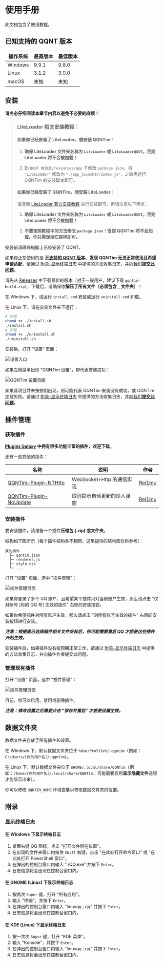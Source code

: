 # 使用手册

此文档包含了使用教程。

## 已知支持的 QQNT 版本

| 操作系统 | 最高版本 | 最低版本 |
| -------- | -------- | -------- |
| Windows  | 9.9.1    | 9.8.0    |
| Linux    | 3.1.2    | 3.0.0    |
| macOS    | 未知     | 未知     |

## 安装

**请务必仔细阅读本章节内容以避免不必要的麻烦！**

> ### LiteLoader 相关安装教程：
>
> #### 如果你已经安装了 LiteLoader，想安装 QQNTim：
>
> 1. **确保 LiteLoader 文件夹名称为 `LiteLoader` 或 `LiteLoaderQQNT`。否则 LiteLoader 将不会被加载！**
>
> 2. 到 `QQNT 根目录/resources/app` 下修改 `package.json`，将 `"LiteLoader"` 修改为 `"./app_launcher/index.js"`，之后再运行 QQNTim 的安装脚本即可。
>
> #### 如果你已经安装了 QQNTim，想安装 LiteLoader：
>
> 请遵循 [LiteLoader 官方安装教程](https://github.com/mo-jinran/LiteLoaderQQNT/blob/main/README.md#安装方法) 进行安装即可，但请注意以下两点：
>
> 1. **确保 LiteLoader 文件夹名称为 `LiteLoader` 或 `LiteLoaderQQNT`。否则 LiteLoader 将不会被加载！**
>
> 2. **不要按照教程中的方法修改 `package.json`！否则 QQNTim 将不会加载。你只需保持它原样即可。**

安装前请确保电脑上已经安装了 QQNT。

如果你正在使用的是 **[不支持的 QQNT 版本](#已知支持的-qqnt-版本)、发现 QQNTim 无法正常使用且希望申请适配**，请通过 [附录-显示终端日志](#显示终端日志) 中提供的方法收集日志，并[向我们**提交此问题**](https://github.com/Flysoft-Studio/QQNTim/issues)。

请先从 [Releases](https://github.com/Flysoft-Studio/QQNTim/releases) 中下载最新的版本（对于一般用户，建议下载 `qqntim-build.zip`），下载后，请确保你**解压了所有文件（必须包含 `_` 文件夹）**！

在 Windows 下，请运行 `install.cmd` 安装或运行 `uninstall.cmd` 卸载。

在 Linux 下，请在安装文件夹下运行：

```bash
# 安装
chmod +x ./install.sh
./install.sh
# 卸载
chmod +x ./uninstall.sh
./uninstall.sh
```

安装后，打开 "设置" 页面：

![设置入口](.github/settings-entry.png)

如果左侧菜单出现 "QQNTim 设置"，即代表安装成功：

![QQNTim 设置页面](.github/qqntim-settings-page.png)

如果此项目并未按预期出现，则可能代表 QQNTim 安装没有成功，或 QQNTim 加载失败。请通过 [附录-显示终端日志](#显示终端日志) 中提供的方法收集日志，并[向我们**提交此问题**](https://github.com/Flysoft-Studio/QQNTim/issues)。

## 插件管理

### 获取插件

**[Plugins Galaxy](https://github.com/FlysoftBeta/QQNTim-Plugins-Galaxy) 中拥有很多功能丰富的插件，欢迎下载。**

还有一些其他的插件：

| 名称                                                                       | 说明                       | 作者                                |
| -------------------------------------------------------------------------- | -------------------------- | ----------------------------------- |
| [QQNTim-Plugin-NTHttp](https://github.com/Rei1mu/QQNTim-Plugin-NTHttp)     | WebSocket+Http 的通信实现  | [Rei1mu](https://github.com/Rei1mu) |
| [QQNTim-Plugin-NoUpdate](https://github.com/Rei1mu/QQNTim-Plugin-NoUpdate) | 取消提示自动更新的烦人弹窗 | [Rei1mu](https://github.com/Rei1mu) |

### 安装插件

要安装插件，请准备一个插件**压缩包 (.zip) 或文件夹**。

结构如下图所示（每个插件结构各不相同，这里提供的结构图仅供参考）：

```
我的插件
  ├─ qqntim.json
  ├─ renderer.js
  ├─ style.css
  └─ ...
```

打开 "设置" 页面，选中 "插件管理"：

![插件管理页面](.github/qqntim-plugin-management-page.png)

如果你登录了多个 QQ 账户，且希望某个插件只对当前账户生效，那么请点击 "仅对账号 [你的 QQ 号] 生效的插件" 右侧的安装按钮。

如果你希望插件对所有账户生效，那么请点击 "对所有账号生效的插件" 右侧的安装按钮进行安装。

**_注意：根据提示选择插件相关文件安装后，你可能需要重启 QQ 才能使这些插件开始生效。_**

安装插件后，如果插件没有按预期正常工作，请通过 [附录-显示终端日志](#显示终端日志) 中提供的方法收集日志，并向插件作者提交此问题。

### 管理现有插件

打开 "设置" 页面，选中 "插件管理"：

![插件管理页面](.github/qqntim-plugin-management-page.png)

目前，你可以启用、禁用或删除插件。

**_注意：修改设置之后需要点击 "保存并重启" 才能使设置生效。_**

## 数据文件夹

数据文件夹存放了所有插件和设置。

在 Windows 下，默认数据文件夹位于 `%UserProfile%/.qqntim`（例如：`C:/Users/[你的用户名]/.qqntim`）。

在 Linux 下，默认数据文件夹位于 `$HOME/.local/share/QQNTim`（例如：`/home/[你的用户名]/.local/share/QQNTim`，可能需要启用**显示隐藏文件**选项才能显示出来）。

你可以修改 `QQNTIM_HOME` 环境变量以修改数据文件夹的位置。

## 附录

### 显示终端日志

#### 在 Windows 下显示终端日志

1. 桌面右键 QQ 图标，点击 "打开文件所在位置"。
2. 在出现的文件夹窗口内按住 `Shift` 右键，点击 "在此处打开命令窗口" 或 "在此处打开 PowerShell 窗口"。
3. 在弹出的控制台窗口内输入 ".\QQ.exe" 并按下 `Enter`。
4. 日志信息将会出现在控制台窗口内。

#### 在 GNOME (Linux) 下显示终端日志

1. 按两次 `Super` 键，打开 "所有应用"。
2. 输入 "终端"，并按下 `Enter`。
3. 在弹出的控制台窗口内输入 "linuxqq ; qq" 并按下 `Enter`。
4. 日志信息将会出现在控制台窗口内。

#### 在 KDE (Linux) 下显示终端日志

1. 按一次次 `Super` 键，打开 "KDE 菜单"。
2. 输入 "Konsole"，并按下 `Enter`。
3. 在弹出的控制台窗口内输入 "linuxqq ; qq" 并按下 `Enter`。
4. 日志信息将会出现在控制台窗口内。
